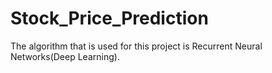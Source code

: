 # Stock_Price_Prediction
The algorithm that is used for this project is Recurrent Neural Networks(Deep Learning).
